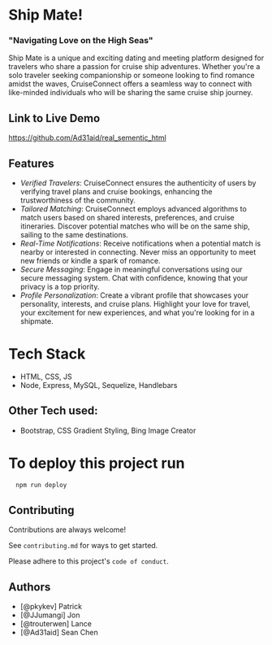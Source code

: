 # Ship Mate!

### "Navigating Love on the High Seas"

Ship Mate is a unique and exciting dating and meeting platform designed for travelers who share a passion for cruise ship adventures. Whether you're a solo traveler seeking companionship or someone looking to find romance amidst the waves, CruiseConnect offers a seamless way to connect with like-minded individuals who will be sharing the same cruise ship journey.

## Link to Live Demo
https://github.com/Ad31aid/real_sementic_html

## Features

- _Verified Travelers_: CruiseConnect ensures the authenticity of users by verifying travel plans and cruise bookings, enhancing the trustworthiness of the community.
- _Tailored Matching_: CruiseConnect employs advanced algorithms to match users based on shared interests, preferences, and cruise itineraries. Discover potential matches who will be on the same ship, sailing to the same destinations.
- _Real-Time Notifications_: Receive notifications when a potential match is nearby or interested in connecting. Never miss an opportunity to meet new friends or kindle a spark of romance.
- _Secure Messaging_: Engage in meaningful conversations using our secure messaging system. Chat with confidence, knowing that your privacy is a top priority.
- _Profile Personalization_: Create a vibrant profile that showcases your personality, interests, and cruise plans. Highlight your love for travel, your excitement for new experiences, and what you're looking for in a shipmate.

# Tech Stack

- HTML, CSS, JS
- Node, Express, MySQL, Sequelize, Handlebars

## Other Tech used:

- Bootstrap, CSS Gradient Styling, Bing Image Creator

# To deploy this project run

```bash
  npm run deploy
```

## Contributing

Contributions are always welcome!

See `contributing.md` for ways to get started.

Please adhere to this project's `code of conduct`.

## Authors

- [@pkykev] Patrick
- [@JJumangi] Jon
- [@trouterwen] Lance
- [@Ad31aid] Sean Chen
